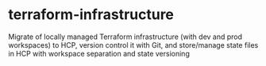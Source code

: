 # terraform-infrastructure
Migrate of locally managed Terraform infrastructure (with dev and prod workspaces) to HCP, version control it with Git, and store/manage state files in HCP with workspace separation and state versioning
